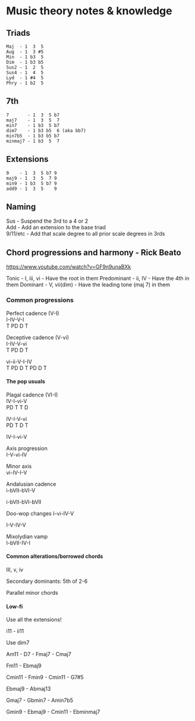 # Music theory notes & knowledge

## Triads

```
Maj  - 1  3  5
Aug  - 1  3 #5
Min  - 1 b3  5
Dim  - 1 b3 b5
Sus2 - 1  2  5
Sus4 - 1  4  5
Lyd  - 1 #4  5
Phry - 1 b2  5
```

## 7th

```
7       - 1  3  5 b7
maj7    - 1  3  5  7
min7    - 1 b3  5 b7
dim7    - 1 b3 b5  6 (aka bb7)
min7b5  - 1 b3 b5 b7
minmaj7 - 1 b3  5  7
```

## Extensions

```
9    - 1  3  5 b7 9
maj9 - 1  3  5  7 9
min9 - 1 b3  5 b7 9
add9 - 1  3  5    9
```

## Naming

Sus      - Suspend the 3rd to a 4 or 2  
Add      - Add an extension to the base triad  
9/11/etc - Add that scale degree to all prior scale degrees in 3rds  

## Chord progressions and harmony - Rick Beato

https://www.youtube.com/watch?v=GF9n9unaBXk

Tonic - I, iii, vi - Have the root in them
Predominant - ii, IV - Have the 4th in them
Dominant - V, vii(dim) - Have the leading tone (maj 7) in them

### Common progressions

Perfect cadence (V-I)  
I-IV-V-I  
T PD D T

Deceptive cadence (V-vi)  
I-IV-V-vi  
T PD D T

vi-ii-V-I-IV  
T  PD D T PD D T 

#### The pop usuals
Plagal cadence (VI-I)  
IV-I-vi-V  
PD T T  D  

IV-I-V-vi  
PD T D T  

IV-I-vi-V  

Axis progression  
I-V-vi-IV  

Minor axis  
vi-IV-I-V  

Andalusian cadence  
i-bVII-bVI-V

i-bVII-bVI-bVII

Doo-wop changes
I-vi-IV-V  

I-V-IV-V  

Mixolydian vamp  
I-bVII-IV-I  

#### Common alterations/borrowed chords
III, v, iv

Secondary dominants: 5th of 2-6

Parallel minor chords

#### Low-fi

Use all the extensions!

i11 - ii11

Use dim7

Am11 - D7 - Fmaj7 - Cmaj7

Fm11 - Ebmaj9

Cmin11 - Fmin9 - Cmin11 - G7#5

Ebmaj9 - Abmaj13

Gmaj7 - Gbmin7 - Amin7b5

Gmin9 - Ebmaj9 - Cmin11 - Ebminmaj7
